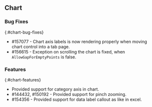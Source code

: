 ## Chart

### Bug Fixes
{:#chart-bug-fixes}

* \#157077 - Chart axis labels is now rendering properly when moving chart control into a tab page.
* \#156615 - Exception on scrolling the chart is fixed, when `AllowGapForEmptyPoints` is false.


### Features
{:#chart-features}

* Provided support for category axis in chart.
* \#144432, \#150192 - Provided support for pinch zooming. 
* \#154356 - Provided support for data label callout as like in excel.  
 
 

 


